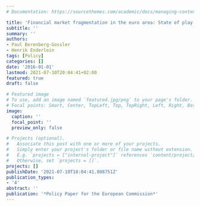 ```yaml
---
# Documentation: https://sourcethemes.com/academic/docs/managing-content/

title: 'Financial market fragmentation in the euro area: State of play'
subtitle: ''
summary: ''
authors:
- Paul Berenberg-Gossler
- Henrik Enderlein
tags: [Policy]
categories: []
date: '2016-01-01'
lastmod: 2021-07-10T20:04:41+02:00
featured: true
draft: false

# Featured image
# To use, add an image named `featured.jpg/png` to your page's folder.
# Focal points: Smart, Center, TopLeft, Top, TopRight, Left, Right, BottomLeft, Bottom, BottomRight.
image:
  caption: ''
  focal_point: ''
  preview_only: false

# Projects (optional).
#   Associate this post with one or more of your projects.
#   Simply enter your project's folder or file name without extension.
#   E.g. `projects = ["internal-project"]` references `content/project/deep-learning/index.md`.
#   Otherwise, set `projects = []`.
projects: []
publishDate: '2021-07-10T18:04:41.808751Z'
publication_types:
- '4'
abstract: ''
publication: '*Policy Paper for the European Commission*'
---
```

